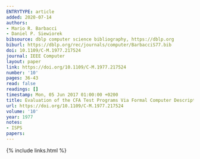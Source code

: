 ```yaml
---
ENTRYTYPE: article
added: 2020-07-14
authors:
- Mario R. Barbacci
- Daniel P. Siewiorek
bibsource: dblp computer science bibliography, https://dblp.org
biburl: https://dblp.org/rec/journals/computer/BarbacciS77.bib
doi: 10.1109/C-M.1977.217524
journal: IEEE Computer
layout: paper
link: https://doi.org/10.1109/C-M.1977.217524
number: '10'
pages: 36-43
read: false
readings: []
timestamp: Mon, 05 Jun 2017 01:00:00 +0200
title: Evaluation of the CFA Test Programs Via Formal Computer Descriptions
url: https://doi.org/10.1109/C-M.1977.217524
volume: '10'
year: 1977
notes:
- ISPS
papers:
---
```

{% include links.html %}
